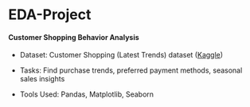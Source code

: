 # EDA-Project

####  Customer Shopping Behavior Analysis

- Dataset: Customer Shopping (Latest Trends) dataset ([Kaggle](https://www.kaggle.com/datasets/bhadramohit/customer-shopping-latest-trends-dataset))

- Tasks: Find purchase trends, preferred payment methods, seasonal sales insights

- Tools Used: Pandas, Matplotlib, Seaborn
